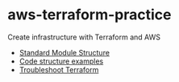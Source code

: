 # aws-terraform-practice
Create infrastructure with Terraform and AWS

* [Standard Module Structure](https://www.terraform.io/docs/language/modules/develop/structure.html)
* [Code structure examples](https://www.terraform-best-practices.com/examples)
* [Troubleshoot Terraform](https://learn.hashicorp.com/tutorials/terraform/troubleshooting-workflow)
